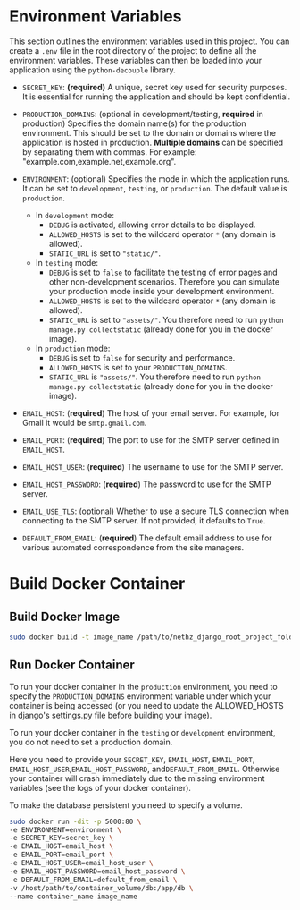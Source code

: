 # Environment Variables

This section outlines the environment variables used in this project. You can create a `.env` file in the root directory of the project to define all the environment variables. These variables can then be loaded into your application using the `python-decouple` library.

- `SECRET_KEY`: **(required)** A unique, secret key used for security purposes. It is essential for running the application and should be kept confidential.

- `PRODUCTION_DOMAINS`: (optional in development/testing, **required** in production) Specifies the domain name(s) for the production environment. This should be set to the domain or domains where the application is hosted in production. **Multiple domains** can be specified by separating them with commas. For example: "example.com,example.net,example.org".

- `ENVIRONMENT`: (optional) Specifies the mode in which the application runs. It can be set to `development`, `testing`, or `production`. The default value is `production`.
  - In `development` mode:
    - `DEBUG` is activated, allowing error details to be displayed.
    - `ALLOWED_HOSTS` is set to the wildcard operator `*` (any domain is allowed).
    - `STATIC_URL` is set to `"static/"`.
  - In `testing` mode:
    - `DEBUG` is set to `false` to facilitate the testing of error pages and other non-development scenarios. Therefore you can simulate your production mode inside your development environment.
    - `ALLOWED_HOSTS` is set to the wildcard operator `*` (any domain is allowed).
    - `STATIC_URL` is set to `"assets/"`. You therefore need to run `python manage.py collectstatic` (already done for you in the docker image).
  - In `production` mode:
    - `DEBUG` is set to `false` for security and performance.
    - `ALLOWED_HOSTS` is set to your `PRODUCTION_DOMAINS`.
    - `STATIC_URL` is `"assets/"`. You therefore need to run `python manage.py collectstatic` (already done for you in the docker image).

- `EMAIL_HOST`: (**required**) The host of your email server. For example, for Gmail it would be `smtp.gmail.com`.

- `EMAIL_PORT`: (**required**) The port to use for the SMTP server defined in `EMAIL_HOST`.

- `EMAIL_HOST_USER`: (**required**) The username to use for the SMTP server.

- `EMAIL_HOST_PASSWORD`: (**required**) The password to use for the SMTP server.

- `EMAIL_USE_TLS`: (optional) Whether to use a secure TLS connection when connecting to the SMTP server. If not provided, it defaults to `True`.

- `DEFAULT_FROM_EMAIL`: (**required**) The default email address to use for various automated correspondence from the site managers.

# Build Docker Container

## Build Docker Image

```bash
sudo docker build -t image_name /path/to/nethz_django_root_project_folder
```

## Run Docker Container

To run your docker container in the `production` environment, you need to specify the `PRODUCTION_DOMAINS` environment variable under which your container is being accessed (or you need to update the ALLOWED_HOSTS in django's settings.py file before building your image).

To run your docker container in the `testing` or `development` environment, you do not need to set a production domain.

Here you need to provide your `SECRET_KEY`, `EMAIL_HOST`, `EMAIL_PORT`, `EMAIL_HOST_USER`,`EMAIL_HOST_PASSWORD`, and`DEFAULT_FROM_EMAIL`. Otherwise your container will crash immediately due to the missing environment variables (see the logs of your docker container).

To make the database persistent you need to specify a volume.

```bash
sudo docker run -dit -p 5000:80 \ 
-e ENVIRONMENT=environment \
-e SECRET_KEY=secret_key \
-e EMAIL_HOST=email_host \
-e EMAIL_PORT=email_port \
-e EMAIL_HOST_USER=email_host_user \
-e EMAIL_HOST_PASSWORD=email_host_password \
-e DEFAULT_FROM_EMAIL=default_from_email \
-v /host/path/to/container_volume/db:/app/db \
--name container_name image_name
```
